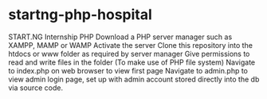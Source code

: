 # startng-php-hospital
START.NG Internship PHP 
Download a PHP server manager such as XAMPP, MAMP or WAMP
Activate the server
Clone this repository into the htdocs or www folder as required by server manager
Give permissions to read and write files in the folder (To make use of PHP file system)
Navigate to index.php on web browser to view first page 
Navigate to admin.php to view admin login page, set up with admin account stored directly into the db via source code.
